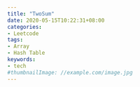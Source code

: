 ```yaml
---
title: "TwoSum"
date: 2020-05-15T10:22:31+08:00
categories:
- Leetcode
tags:
- Array
- Hash Table
keywords:
- tech
#thumbnailImage: //example.com/image.jpg
---
```


<!--more-->

